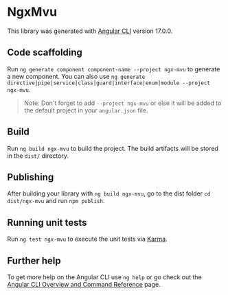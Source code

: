 # NgxMvu

This library was generated with [Angular CLI](https://github.com/angular/angular-cli) version 17.0.0.

## Code scaffolding

Run `ng generate component component-name --project ngx-mvu` to generate a new component. You can also use `ng generate directive|pipe|service|class|guard|interface|enum|module --project ngx-mvu`.
> Note: Don't forget to add `--project ngx-mvu` or else it will be added to the default project in your `angular.json` file. 

## Build

Run `ng build ngx-mvu` to build the project. The build artifacts will be stored in the `dist/` directory.

## Publishing

After building your library with `ng build ngx-mvu`, go to the dist folder `cd dist/ngx-mvu` and run `npm publish`.

## Running unit tests

Run `ng test ngx-mvu` to execute the unit tests via [Karma](https://karma-runner.github.io).

## Further help

To get more help on the Angular CLI use `ng help` or go check out the [Angular CLI Overview and Command Reference](https://angular.io/cli) page.
